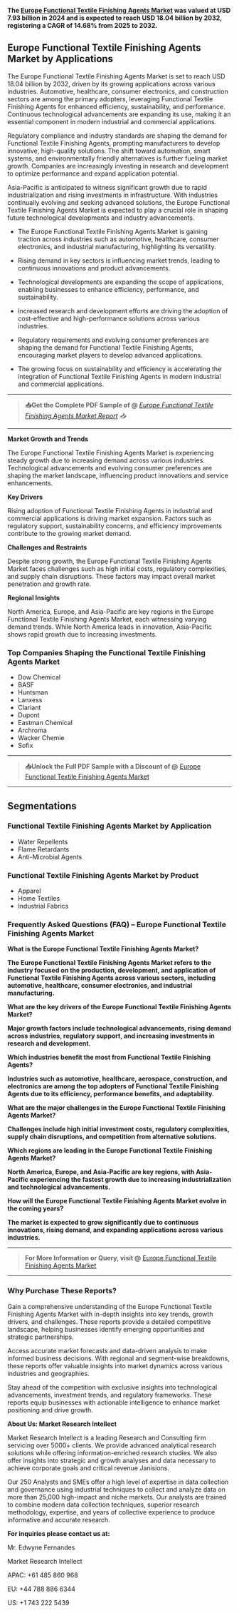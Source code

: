 <p><strong>The <a href="https://www.marketresearchintellect.com/download-sample/?rid=533310&amp;utm_source=Pulse-April-Europe&amp;utm_medium=852">Europe Functional Textile Finishing Agents Market</a> was valued at USD 7.93 billion in 2024 and is expected to reach USD 18.04 billion by 2032, registering a CAGR of 14.68% from 2025 to 2032.</strong></p><h2>Europe Functional Textile Finishing Agents Market by Applications&nbsp;</h2><p><p>The Europe Functional Textile Finishing Agents Market is set to reach USD 18.04 billion by 2032, driven by its growing applications across various industries. Automotive, healthcare, consumer electronics, and construction sectors are among the primary adopters, leveraging Functional Textile Finishing Agents for enhanced efficiency, sustainability, and performance. Continuous technological advancements are expanding its use, making it an essential component in modern industrial and commercial applications.</p><p>Regulatory compliance and industry standards are shaping the demand for Functional Textile Finishing Agents, prompting manufacturers to develop innovative, high-quality solutions. The shift toward automation, smart systems, and environmentally friendly alternatives is further fueling market growth. Companies are increasingly investing in research and development to optimize performance and expand application potential.</p><p>Asia-Pacific is anticipated to witness significant growth due to rapid industrialization and rising investments in infrastructure. With industries continually evolving and seeking advanced solutions, the Europe Functional Textile Finishing Agents Market is expected to play a crucial role in shaping future technological developments and industry advancements.</p></p><ul><li><p>The Europe Functional Textile Finishing Agents Market is gaining traction across industries such as automotive, healthcare, consumer electronics, and industrial manufacturing, highlighting its versatility.</p></li><li><p>Rising demand in key sectors is influencing market trends, leading to continuous innovations and product advancements.</p></li><li><p>Technological developments are expanding the scope of applications, enabling businesses to enhance efficiency, performance, and sustainability.</p></li><li><p>Increased research and development efforts are driving the adoption of cost-effective and high-performance solutions across various industries.</p></li><li><p>Regulatory requirements and evolving consumer preferences are shaping the demand for Functional Textile Finishing Agents, encouraging market players to develop advanced applications.</p></li><li><p>The growing focus on sustainability and efficiency is accelerating the integration of Functional Textile Finishing Agents in modern industrial and commercial applications.</p></li></ul><hr /><blockquote><p><strong><span class="font-[700]">📥Get the Complete PDF Sample of @ </span></strong><em><span class="font-[700]"><a href="https://www.marketresearchintellect.com/download-sample/?rid=533310&amp;utm_source=Pulse-April-Europe&amp;utm_medium=852" target="_blank" data-tracking-control-name="article-ssr-frontend-pulse_little-text-block" data-tracking-will-navigate="" data-test-link="">Europe Functional Textile Finishing Agents Market Report</a>&nbsp;📥</span></em></p></blockquote><hr /><p class="" data-start="77" data-end="360"><strong data-start="77" data-end="105">Market Growth and Trends</strong></p><p class="" data-start="77" data-end="360">The Europe Functional Textile Finishing Agents Market is experiencing steady growth due to increasing demand across various industries. Technological advancements and evolving consumer preferences are shaping the market landscape, influencing product innovations and service enhancements.</p><p class="" data-start="362" data-end="606"><strong data-start="362" data-end="377">Key Drivers</strong></p><p class="" data-start="362" data-end="606">Rising adoption of Functional Textile Finishing Agents in industrial and commercial applications is driving market expansion. Factors such as regulatory support, sustainability concerns, and efficiency improvements contribute to the growing market demand.</p><p class="" data-start="608" data-end="849"><strong data-start="608" data-end="637">Challenges and Restraints</strong></p><p class="" data-start="608" data-end="849">Despite strong growth, the Europe Functional Textile Finishing Agents Market faces challenges such as high initial costs, regulatory complexities, and supply chain disruptions. These factors may impact overall market penetration and growth rate.</p><p class="" data-start="851" data-end="1095"><strong data-start="851" data-end="872">Regional Insights</strong></p><p class="" data-start="851" data-end="1095">North America, Europe, and Asia-Pacific are key regions in the Europe Functional Textile Finishing Agents Market, each witnessing varying demand trends. While North America leads in innovation, Asia-Pacific shows rapid growth due to increasing investments.</p><p><h3>Top Companies Shaping the Functional Textile Finishing Agents Market </h3><ul><li>Dow Chemical</li><li> BASF</li><li> Huntsman</li><li> Lanxess</li><li> Clariant</li><li> Dupont</li><li> Eastman Chemical</li><li> Archroma</li><li> Wacker Chemie</li><li> Sofix</li></ul></p><hr /><blockquote><p><strong>📥Unlock the Full PDF Sample with a Discount of @</strong> <a href="https://www.marketresearchintellect.com/ask-for-discount/?rid=533310&amp;utm_source=Pulse-April-Europe&amp;utm_medium=852">Europe Functional Textile Finishing Agents Market</a></p></blockquote><hr /><p><h2>Segmentations</h2><h3>Functional Textile Finishing Agents Market by Application</h3><ul><li>Water Repellents</li><li> Flame Retardants</li><li> Anti-Microbial Agents</li></ul><h3>Functional Textile Finishing Agents Market by Product</h3><ul><li>Apparel</li><li> Home Textiles</li><li> Industrial Fabrics</li></ul></p><h3><strong>Frequently Asked Questions (FAQ) &ndash; Europe Functional Textile Finishing Agents Market</strong></h3><p><strong>What is the Europe Functional Textile Finishing Agents Market?</strong></p><p><strong>The Europe Functional Textile Finishing Agents Market refers to the industry focused on the production, development, and application of Functional Textile Finishing Agents across various sectors, including automotive, healthcare, consumer electronics, and industrial manufacturing.</strong></p><p><strong>What are the key drivers of the Europe Functional Textile Finishing Agents Market?</strong></p><p><strong>Major growth factors include technological advancements, rising demand across industries, regulatory support, and increasing investments in research and development.</strong></p><p><strong>Which industries benefit the most from Functional Textile Finishing Agents?</strong></p><p><strong>Industries such as automotive, healthcare, aerospace, construction, and electronics are among the top adopters of Functional Textile Finishing Agents due to its efficiency, performance benefits, and adaptability.</strong></p><p><strong>What are the major challenges in the Europe Functional Textile Finishing Agents Market?</strong></p><p><strong>Challenges include high initial investment costs, regulatory complexities, supply chain disruptions, and competition from alternative solutions.</strong></p><p><strong>Which regions are leading in the Europe Functional Textile Finishing Agents Market?</strong></p><p><strong>North America, Europe, and Asia-Pacific are key regions, with Asia-Pacific experiencing the fastest growth due to increasing industrialization and technological advancements.</strong></p><p><strong>How will the Europe Functional Textile Finishing Agents Market evolve in the coming years?</strong></p><p><strong>The market is expected to grow significantly due to continuous innovations, rising demand, and expanding applications across various industries.</strong></p><hr /><blockquote><p><span class="font-[700]"><strong>For More Information or Query, visit&nbsp;@</strong>&nbsp;</span><span class="font-[700]"><a href="https://www.marketresearchintellect.com/product/functional-textile-finishing-agents-market-size-and-forecast/?utm_source=Linkedin&utm_medium=852" target="_blank" data-tracking-control-name="article-ssr-frontend-pulse_little-text-block" data-tracking-will-navigate="" data-test-link="">Europe Functional Textile Finishing Agents Market</a></span></p></blockquote><hr /><h3><strong data-start="0" data-end="31">Why Purchase These Reports?</strong></h3><p class="" data-start="35" data-end="297">Gain a comprehensive understanding of the Europe Functional Textile Finishing Agents Market with in-depth insights into key trends, growth drivers, and challenges. These reports provide a detailed competitive landscape, helping businesses identify emerging opportunities and strategic partnerships.</p><p class="" data-start="299" data-end="540">Access accurate market forecasts and data-driven analysis to make informed business decisions. With regional and segment-wise breakdowns, these reports offer valuable insights into market dynamics across various industries and geographies.</p><p class="" data-start="542" data-end="784">Stay ahead of the competition with exclusive insights into technological advancements, investment trends, and regulatory frameworks. These reports equip businesses with actionable intelligence to enhance market positioning and drive growth.</p><p><strong><span class="font-[700]">About Us: Market Research Intellect</span></strong></p><p><span class="">Market Research Intellect is a leading Research and Consulting firm servicing over 5000+ clients. We provide advanced analytical research solutions while offering information-enriched research studies.&nbsp;</span>We also offer insights into strategic and growth analyses and data necessary to achieve corporate goals and critical revenue Janisions.</p><p><span class="">Our 250 Analysts and SMEs offer a high level of expertise in data collection and governance using industrial techniques to collect and analyze data on more than 25,000 high-impact and niche markets. Our analysts are trained to combine modern data collection techniques, superior research methodology, expertise, and years of collective experience to produce informative and accurate research.</span></p><p><strong>For inquiries please contact us at:</strong></p><p>Mr. Edwyne Fernandes</p><p>Market Research Intellect</p><p>APAC: +61 485 860 968</p><p>EU: +44 788 886 6344</p><p>US: +1 743 222 5439</p>